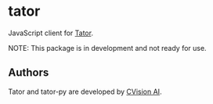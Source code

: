 # tator

JavaScript client for [Tator](https://github.com/cvisionai/tator).

NOTE: This package is in development and not ready for use.

## 

## Authors

Tator and tator-py are developed by [CVision AI](https://www.cvisionai.com).